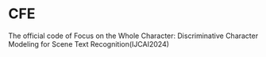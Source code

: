 # CFE
The official code of Focus on the Whole Character: Discriminative Character Modeling for Scene Text Recognition(IJCAI2024)
